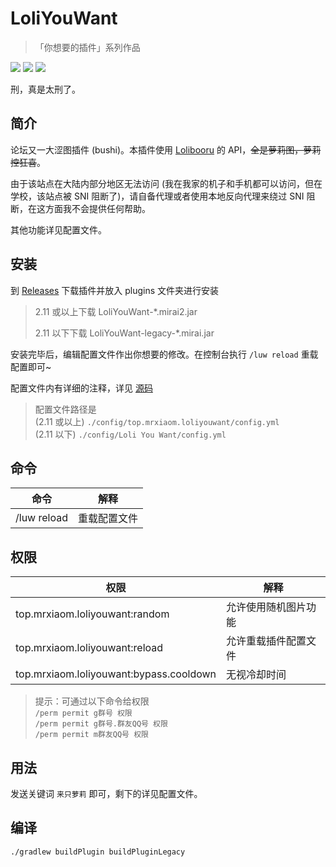 # LoliYouWant

> 「你想要的插件」系列作品

[![](https://shields.io/github/downloads/MrXiaoM/LoliYouWant/total)](https://github.com/MrXiaoM/LoliYouWant/releases) [![](https://img.shields.io/badge/mirai--console-2.11-blue)](https://github.com/mamoe/mirai) [![](https://img.shields.io/badge/MiraiForum-post-yellow)](https://mirai.mamoe.net/topic/1515)

刑，真是太刑了。

## 简介

论坛又一大涩图插件 (bushi)。本插件使用 [Lolibooru](https://lolibooru.moe) 的 API，~~全是萝莉图，萝莉控狂喜~~。

由于该站点在大陆内部分地区无法访问 (我在我家的机子和手机都可以访问，但在学校，该站点被 SNI 阻断了)，请自备代理或者使用本地反向代理来绕过 SNI 阻断，在这方面我不会提供任何帮助。

其他功能详见配置文件。

## 安装

到 [Releases](https://github.com/MrXiaoM/LoliYouWant/releases) 下载插件并放入 plugins 文件夹进行安装

> 2.11 或以上下载 LoliYouWant-*.mirai2.jar
>
> 2.11 以下下载 LoliYouWant-legacy-*.mirai.jar

安装完毕后，编辑配置文件作出你想要的修改。在控制台执行 `/luw reload` 重载配置即可~

配置文件内有详细的注释，详见 [源码](src/main/kotlin/LoliConfig.kt)  
> 配置文件路径是  
> (2.11 或以上) `./config/top.mrxiaom.loliyouwant/config.yml`  
> (2.11 以下) `./config/Loli You Want/config.yml`
>

## 命令

| 命令          | 解释     |
|-------------|--------|
| /luw reload | 重载配置文件 |

## 权限
| 权限                                      | 解释         |
|-----------------------------------------|------------|
| top.mrxiaom.loliyouwant:random          | 允许使用随机图片功能 |
| top.mrxiaom.loliyouwant:reload          | 允许重载插件配置文件 |
| top.mrxiaom.loliyouwant:bypass.cooldown | 无视冷却时间     |

> 提示：可通过以下命令给权限  
> `/perm permit g群号 权限`  
> `/perm permit g群号.群友QQ号 权限`  
> `/perm permit m群友QQ号 权限`

## 用法

发送关键词 `来只萝莉` 即可，剩下的详见配置文件。

## 编译

```
./gradlew buildPlugin buildPluginLegacy
```
